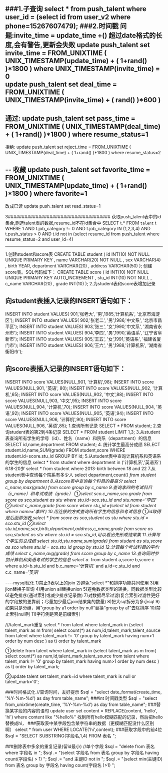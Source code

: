 ###1.子查询
	select * from push_talent where user_id = (select id from user_v2 where phone=15267607479);
###2.时间戳
	问题:invite_time = update_time +()  超过date格式的长度,会有警告,更新会失败 
	update push_talent set invite_time =   FROM_UNIXTIME ( UNIX_TIMESTAMP(update_time) + 
	( 1+rand() )*1800 ) where UNIX_TIMESTAMP(invite_time) = 0  
	update push_talent set deal_time =   FROM_UNIXTIME ( UNIX_TIMESTAMP(invite_time) + ( rand() )*600 )
---
通过:
update push_talent set pass_time =   FROM_UNIXTIME ( UNIX_TIMESTAMP(deal_time) + ( 1+rand() )*1800 ) where  resume_status=1
--
拒绝:
update push_talent set reject_time =   FROM_UNIXTIME ( UNIX_TIMESTAMP(deal_time) + ( 1+rand() )*1800 ) where  resume_status=2

--
收藏
update push_talent set favorite_time =   FROM_UNIXTIME ( UNIX_TIMESTAMP(update_time) + ( 1+rand() )*1800 ) where  favorite=1
-------
改成已读
update push_talent set read_status=1

3#####################################
获取push_talent表中的id集合,删选talent表的数据,resume_id不在id集合中
SELECT t.* FROM `talent` t
             WHERE 1
            AND t.job_category != 0
            AND t.job_category IN (1,2,3,4)
            AND t.push_status > 0
            AND t.id not in (select resume_id from push_talent where resume_status=2 and user_id=4)


-----
1.创建student和score表
CREATE  TABLE  student (
id  INT(10)  NOT NULL  UNIQUE  PRIMARY KEY  ,
name  VARCHAR(20)  NOT NULL ,
sex  VARCHAR(4)  ,
birth  YEAR,
department  VARCHAR(20) ,
address  VARCHAR(50) 
);
创建score表。SQL代码如下：
CREATE  TABLE  score (
id  INT(10)  NOT NULL  UNIQUE  PRIMARY KEY  AUTO_INCREMENT ,
stu_id  INT(10)  NOT NULL ,
c_name  VARCHAR(20) ,
grade  INT(10)
);
2.为student表和score表增加记录
## 向student表插入记录的INSERT语句如下：
INSERT INTO student VALUES( 901,'张老大', '男',1985,'计算机系', '北京市海淀区');
INSERT INTO student VALUES( 902,'张老二', '男',1986,'中文系', '北京市昌平区');
INSERT INTO student VALUES( 903,'张三', '女',1990,'中文系', '湖南省永州市');
INSERT INTO student VALUES( 904,'李四', '男',1990,'英语系', '辽宁省阜新市');
INSERT INTO student VALUES( 905,'王五', '女',1991,'英语系', '福建省厦门市');
INSERT INTO student VALUES( 906,'王六', '男',1988,'计算机系', '湖南省衡阳市');
## 向score表插入记录的INSERT语句如下：
INSERT INTO score VALUES(NULL,901, '计算机',98);
INSERT INTO score VALUES(NULL,901, '英语', 80);
INSERT INTO score VALUES(NULL,902, '计算机',65);
INSERT INTO score VALUES(NULL,902, '中文',88);
INSERT INTO score VALUES(NULL,903, '中文',95);
INSERT INTO score VALUES(NULL,904, '计算机',70);
INSERT INTO score VALUES(NULL,904, '英语',92);
INSERT INTO score VALUES(NULL,905, '英语',94);
INSERT INTO score VALUES(NULL,906, '计算机',90);
INSERT INTO score VALUES(NULL,906, '英语',85);
1.查询所有记录
SELECT * FROM student;
2.查询student表的第2到4条记录
SELECT * FROM student LIMIT 1,3;
3.从student表查询所有学生的学号（id）、姓名（name）和院系（department）的信息
SELECT id,name,department FROM student;
4.
统计学生最高分成绩
SELECT student.id,name,SUM(grade) FROM student,score WHERE student.id=score.stu_id GROUP BY id;
5.从student表中查询计算机系和英语系的学生的信息
select * from student where department in ('计算机系','英语系') 
6.18-20岁
select * from student where 2013-birth between 18 and 22
7.从student表中查询每个院系有多少人 
select department,count(*) from student group by department
8.从score表中查询每个科目的最高分
select c_name,max(grade) from score group by c_name
9.查询李四的考试科目（c_name）和考试成绩（grade）
①select  sco.c_name,sco.grade from score as sco,student as stu where stu.id=sco.stu_id and stu.name='李四'
②select  c_name,grade from score where stu_id =(select id from student where name='李四')
10.用连接的方式查询所有学生的信息和考试信息
①id取得是后面那张表,select  * from score as sco,student as stu where stu.id = sco.stu_id
②select  stu.id,name,sex,birth,department,address,c_name,grade from score as sco,student as stu where stu.id = sco.stu_id,可以看出先形成结果集
11.计算每个学生的总成绩
select stu.id,stu.name,sum(grade) from student as stu,score as sco where stu.id = sco.stu_id group by stu.id
12.计算每个考试科目的平均成绩
select c_name,avg(grade) from score group by c_name
13.查询同时参加计算机和英语考试的学生的信息
select a.* from student a,score b,score c where a.id=b.stu_id and b.c_name='计算机' and a.id=c.stu_id and c.c_name='英语'

----mysql优化
1)禁止3表以上的join
2)避免"select *"和排序功能共同使用
3)用jion替换子查询
4)用union all替换union
5)避免数据类型的转换，同数据类型比较
6)避免排序(通过索引或减少排序记录数)
7)对数据尽早过滤(复合索引过滤性更好的字段放的更靠前；尽量加少最后join结果集的数量)
8)把大sql拆分为多小sql
9)如果只是分组，用”group by a1 order by null“替换“group by a1”去除排序
10)禁止索引null列
11)字符例是否是前缀索引



///talent_mark重复
select * from talent where talent_mark in (select talent_mark as m from( select count(*) as num,id,talent_mark,talent_source from talent  where talent_mark != '0'  group by talent_mark  having num>1 order by num desc ) as t) order by talent_mark 



①delete from talent where talent_mark in (select talent_mark as m from( select count(*) as num,id,talent_mark,talent_source from talent  where talent_mark != '0'  group by talent_mark  having num>1 order by num desc ) as t) order by talent_mark;

②update talent set talent_mark=id where talent_mark is null or talent_mark='0';

###时间格式化
//查询时间，友好提示
$sql = "select date_format(create_time, '%Y-%m-%d') as day from table_name";
###int 时间戳类型
$sql = "select from_unixtime(create_time, '%Y-%m-%d') as day from table_name";
###替换某字段的内容的语句
update user set content = REPLACE(content, 'hello', 'hi') where content like "%hello%"
找到所有hello模糊匹配的记录，然后把hello替换成hi，
###获取表中某字段包含某字符串的数据（更模糊匹配没什么区别啊）
select * from user WHERE LOCATE('hi',content);
###获取字段中的前4位
$sql = "SELECT SUBSTRING(字段名,1,4) FROM 表名 ";

###删除表中多余的重复记录(留id最小)
	//单个字段
	$sql = "delete from 表名 where 字段名 in ";
	$sql .= "(select 字段名 from 表名 group by 字段名 having count(字段名) > 1)  ";
	$sql .= "and 主键ID not in ";
	$sql .= "(select min(主键ID) from 表名 group by 字段名 having count(字段名 )>1) ";